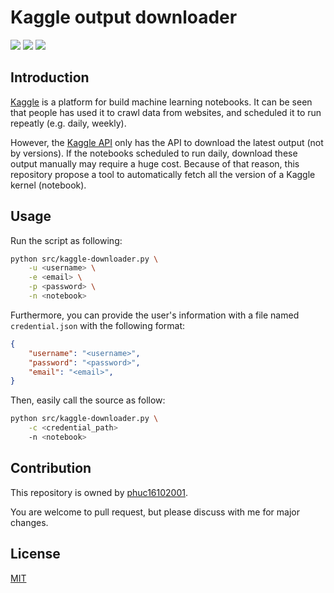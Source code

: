 # Kaggle output downloader

<img src="https://img.shields.io/badge/-selenium-%43B02A?style=for-the-badge&logo=selenium&logoColor=white">
<img src="https://img.shields.io/badge/python-3670A0?style=for-the-badge&logo=python&logoColor=ffdd54">
<img src="https://img.shields.io/badge/Kaggle-035a7d?style=for-the-badge&logo=kaggle&logoColor=white">

## Introduction

[Kaggle](http://kaggle.com/) is a platform for build machine learning notebooks. It can be seen that people has used it to crawl data from websites, and scheduled it to run repeatly (e.g. daily, weekly). 

However, the [Kaggle API](https://github.com/Kaggle/kaggle-api) only has the API to download the latest output (not by versions). If the notebooks scheduled to run daily, download these output manually may require a huge cost. Because of that reason, this repository propose a tool to automatically fetch all the version of a Kaggle kernel (notebook).

## Usage

Run the script as following:

```bash
python src/kaggle-downloader.py \
    -u <username> \
    -e <email> \
    -p <password> \
    -n <notebook>
```

Furthermore, you can provide the user's information with a file named `credential.json` with the following format:
```json
{
    "username": "<username>",
    "password": "<password>",
    "email": "<email>",
}
```

Then, easily call the source as follow:
```bash
python src/kaggle-downloader.py \
    -c <credential_path>
    -n <notebook>
```

## Contribution

This repository is owned by [phuc16102001](https://github.com/phuc16102001).

You are welcome to pull request, but please discuss with me for major changes.

## License

[MIT](https://choosealicense.com/licenses/mit/)
